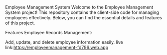 Employee Management System
Welcome to the Employee Management System project! This repository contains the client-side code for managing employees effectively. Below, you can find the essential details and features of this project.

Features
Employee Records Management:

Add, update, and delete employee information easily.
live link:https://employeemanagement-fd796.web.app
